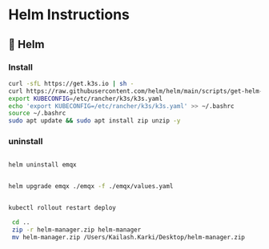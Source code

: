 
# Helm  Instructions


## 🧪 Helm

### Install
````bash
curl -sfL https://get.k3s.io | sh -
curl https://raw.githubusercontent.com/helm/helm/main/scripts/get-helm-3 | bash
export KUBECONFIG=/etc/rancher/k3s/k3s.yaml
echo 'export KUBECONFIG=/etc/rancher/k3s/k3s.yaml' >> ~/.bashrc
source ~/.bashrc
sudo apt update && sudo apt install zip unzip -y

````

### uninstall
````bash

helm uninstall emqx
````


````bash

helm upgrade emqx ./emqx -f ./emqx/values.yaml
````


```bash

kubectl rollout restart deploy
```

```bash
 cd ..
 zip -r helm-manager.zip helm-manager
 mv helm-manager.zip /Users/Kailash.Karki/Desktop/helm-manager.zip
```

